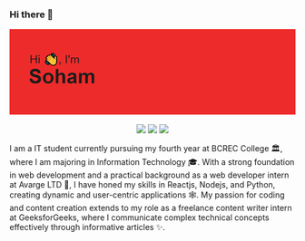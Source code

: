 ### Hi there 👋

<p align="center">
 
</p align="center">
<img src="https://github.com/Soham-0047/Soham-0047/blob/main/images/back.png"/>


<p align="center">
 
 <!--<img src="https://badges.pufler.dev/visits/Soham-0047/Soham-0047"/> -->
 <img src="https://badges.pufler.dev/years/Soham-0047"/>
 <img src="https://badges.pufler.dev/repos/Soham-0047"/>
 <img src="https://badges.pufler.dev/commits/yearly/Soham-0047" />

</p align="center">
I am a  IT student currently pursuing my fourth year at BCREC College 🏛, where I am majoring in Information Technology 🎓. With a strong foundation in web development and a practical background as a web developer intern at Avarge LTD 🔭, I have honed my skills in Reactjs, Nodejs, and Python, creating dynamic and user-centric applications 🕸️. My passion for coding and content creation extends to my role as a freelance content writer intern at GeeksforGeeks, where I communicate complex technical concepts effectively through informative articles  ✨.
<p>
  
</p>
<!--[![trophy](https://github-profile-trophy.vercel.app/?username=Soham-0047)](https://github.com/ryo-ma/github-profile-trophy) -->



<!--
**Soham-0047/Soham-0047** is a ✨ _special_ ✨ repository because its `README.md` (this file) appears on your GitHub profile.

Here are some ideas to get you started:

- 🔭 I’m currently working on ...
- 🌱 I’m currently learning ...
- 👯 I’m looking to collaborate on ...
- 🤔 I’m looking for help with ...
- 💬 Ask me about ...
- 📫 How to reach me: ...
- 😄 Pronouns: ...
- ⚡ Fun fact: ...
-->
